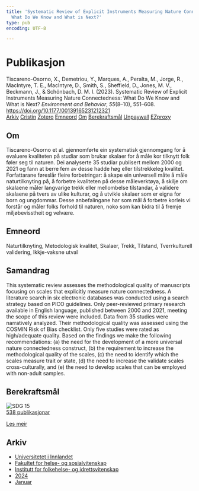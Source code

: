 ```yaml
---
title: 'Systematic Review of Explicit Instruments Measuring Nature Connectedness:
  What Do We Know and What is Next?'
type: pub
encoding: UTF-8

---
```

<h1>Publikasjon</h1>
<article id="csl-bib-container-UJ6FQC29" class="csl-bib-container">
  <div class="csl-bib-body"> <div class="csl-entry">Tiscareno-Osorno, X., Demetriou, Y., Marques, A., Peralta, M., Jorge, R., MacIntyre, T. E., MacIntyre, D., Smith, S., Sheffield, D., Jones, M. V., Beckmann, J., &#38; Schönbach, D. M. I. (2023). Systematic Review of Explicit Instruments Measuring Nature Connectedness: What Do We Know and What is Next? <i>Environment and Behavior</i>, <i>55</i>(8–10), 551–608. <a href="https://doi.org/10.1177/00139165231212321">https://doi.org/10.1177/00139165231212321</a></div> </div>
  <div class="csl-bib-buttons">
    <a href="#taxonomy-article-UJ6FQC29" alt="archive" class="csl-bib-button">Arkiv</a>
    <a href="https://app.cristin.no/results/show.jsf?id=2224739" alt="Cristin" class="csl-bib-button">Cristin</a>
    <a href="http://zotero.org/groups/5881554/items/UJ6FQC29" alt="Zotero" class="csl-bib-button">Zotero</a>
    <a href="#keywords-article-UJ6FQC29" alt="keywords" class="csl-bib-button">Emneord</a>
    <a href="#about-article-UJ6FQC29" alt="about_pub" class="csl-bib-button">Om</a>
    <a href="#sdg-article-UJ6FQC29" alt="sdg" class="csl-bib-button">Berekraftsmål</a>
    <a href="https://journals.sagepub.com/doi/pdf/10.1177/00139165231212321" alt="Unpaywall" class="csl-bib-button">Unpaywall</a>
    <a href="https://journals.sagepub.com/doi/pdf/10.1177/00139165231212321" alt="EZproxy" class="csl-bib-button">EZproxy</a>
  </div>
  <div id="csl-bib-meta-container-UJ6FQC29"></div>
</article>
<div id="csl-bib-meta-UJ6FQC29" class="csl-bib-meta">
  <article id="about-article-UJ6FQC29" class="about_pub-article">
    <h1>Om</h1>
    Tiscareno-Osorno et al. gjennomførte ein systematisk gjennomgang for å evaluere kvaliteten på studiar som brukar skalaer for å måle kor tilknytt folk føler seg til naturen. Dei analyserte 35 studiar publisert mellom 2000 og 2021 og fann at berre fem av desse hadde høg eller tilstrekkeleg kvalitet. Forfattarane føreslår fleire forbetringar: å skape ein universell måte å måle naturtilknyting på, å forbetre kvaliteten på desse måleverktøya, å skilje om skalaene måler langvarige trekk eller mellombelse tilstandar, å validere skalaene på tvers av ulike kulturar, og å utvikle skalaer som er eigna for born og ungdommar. Desse anbefalingane har som mål å forbetre korleis vi forstår og måler folks forhold til naturen, noko som kan bidra til å fremje miljøbevisstheit og velvære.
  </article>
  <article id="keywords-article-UJ6FQC29" class="keywords-article">
    <h1>Emneord</h1>
    Naturtilknyting, Metodologisk kvalitet, Skalaer, Trekk, Tilstand, Tverrkulturell validering, Ikkje-vaksne utval
  </article>
  <article id="abstract-article-UJ6FQC29" class="abstract-article">
    <h1>Samandrag</h1>
    This systematic review assesses the methodological quality of manuscripts focusing on scales that explicitly measure nature connectedness. A literature search in six electronic databases was conducted using a search strategy based on PICO guidelines. Only peer-reviewed primary research available in English language, published between 2000 and 2021, meeting the scope of this review were included. Data from 35 studies were narratively analyzed. Their methodological quality was assessed using the COSMIN Risk of Bias checklist. Only five studies were rated as high/adequate quality. Based on the findings we make the following recommendations: (a) the need for the development of a more universal nature connectedness construct, (b) the requirement to increase the methodological quality of the scales, (c) the need to identify which the scales measure trait or state, (d) the need to increase the validate scales cross-culturally, and (e) the need to develop scales that can be employed with non-adult samples.
  </article>
  <article id="sdg-article-UJ6FQC29" class="sdg-article">
    <h1>Berekraftsmål</h1>
    <div class="sdg-container"><div id="sdg15" class="sdg">
        <img src="{{< params subfolder >}}images/sdg/sdg15_nn.png" class="image" alt="SDG 15">
        <div class="sdg-overlay">
          <a href="/nn/archive/?key=?sdg=15#archive" class="sdg-publication-count"><span>538</span> publikasjonar</a>
          <p><a href="https://fn.no/om-fn/fns-baerekraftsmaal/livet-paa-land?lang=nno-NO" class="sdg-read-more">Les meir</a></p>
        </div>
      </div></div>
  </article>
  <article id="taxonomy-article-UJ6FQC29" class="taxonomy-article">
    <h1>Arkiv</h1>
    <ul>
      <li>
        <a href="/nn/archive/?key=3DCRN523">Universitetet i Innlandet</a>
      </li>
      <li>
        <a href="/nn/archive/?key=IDKFS3MX">Fakultet for helse- og sosialvitenskap</a>
      </li>
      <li>
        <a href="/nn/archive/?key=FJXE3Z8X">Institutt for folkehelse- og idrettsvitenskap</a>
      </li>
      <li>
        <a href="/nn/archive/?key=DLUBDP8T">2024</a>
      </li>
      <li>
        <a href="/nn/archive/?key=3Y6TNBSU">Januar</a>
      </li>
    </ul>
  </article>
</div>

